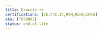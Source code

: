 ```yaml
---
title: Braccio ++
certifications: [CE,FCC,IC,RCM,RoHS,UKCA]
sku: [T050002]
status: end-of-life
---
```


